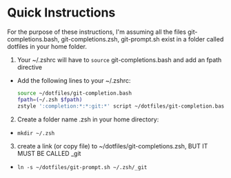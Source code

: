 # Quick Instructions

For the purpose of these instructions, I'm assuming all the files git-completions.bash, git-completions.zsh, git-prompt.sh exist in a folder called dotfiles in your home folder.

1) Your ~/.zshrc will have to `source` git-completions.bash and add an fpath directive
  - Add the following lines to your ~/.zshrc:
    ```bash
    source ~/dotfiles/git-completion.bash
    fpath=(~/.zsh $fpath)
    zstyle ':completion:*:*:git:*' script ~/dotfiles/git-completion.bash
    ```

  
2) Create a folder name .zsh in your home directory:
  - `mkdir ~/.zsh`
  
3) create a link (or copy file) to ~/dotfiles/git-completions.zsh, BUT IT MUST BE CALLED _git
  - `ln -s ~/dotfiles/git-prompt.sh ~/.zsh/_git`
  
  
